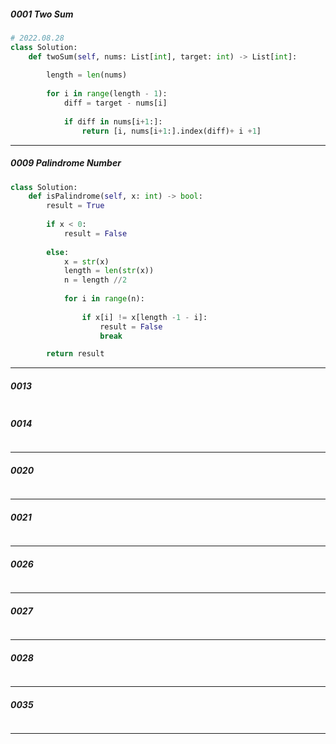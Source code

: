 ##### 0001 Two Sum
```python
# 2022.08.28
class Solution:
    def twoSum(self, nums: List[int], target: int) -> List[int]:
        
        length = len(nums)
        
        for i in range(length - 1):
            diff = target - nums[i]
            
            if diff in nums[i+1:]:
                return [i, nums[i+1:].index(diff)+ i +1]
```
---
##### 0009 Palindrome Number
```python
class Solution:
    def isPalindrome(self, x: int) -> bool:
        result = True
        
        if x < 0:
            result = False
        
        else:
            x = str(x)
            length = len(str(x))
            n = length //2
            
            for i in range(n):
                
                if x[i] != x[length -1 - i]:
                    result = False
                    break

        return result
```
---
##### 0013
```python

```
##### 0014
```python

```
---
##### 0020
```python

```
---
##### 0021
```python

```
---
##### 0026
```python

```
---
##### 0027
```python

```
---
##### 0028
```python

```
---
##### 0035
```python

```
---

